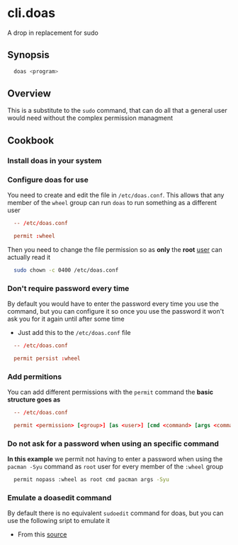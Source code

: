# cli.doas

A drop in replacement for sudo

## Synopsis

```sh
  doas <program>
```

## Overview

This is a substitute to the `sudo` command, that can do all that a general user
would need without the complex permission managment

## Cookbook

### Install doas in your system

### Configure doas for use

You need to create and edit the file in `/etc/doas.conf`. This allows that any
member of the `wheel` group can run `doas` to run something as a different user

```conf
  -- /etc/doas.conf

  permit :wheel
```

Then you need to change the file permission so as **only** the **root**
[user](./fa42.md) can actually read it

```sh
  sudo chown -c 0400 /etc/doas.conf
```

### Don't require password every time

By default you would have to enter the password every time you use the command,
but you can configure it so once you use the password it won't ask you for it
again until after some time

- Just add this to the `/etc/doas.conf` file

```conf
  -- /etc/doas.conf

  permit persist :wheel
```

### Add permitions

You can add different permissions with the `permit` command the **basic
structure goes as**

```conf
  -- /etc/doas.conf

  permit <permission> [<group>] [as <user>] [cmd <command> [args <command-arguments]]
```

### Do not ask for a password when using an specific command

**In this example** we permit not having to enter a password when using the
`pacman -Syu` command as `root` user for every member of the `:wheel` group

```sh
  permit nopass :wheel as root cmd pacman args -Syu
```

### Emulate a doasedit command

By default there is no equivalent `sudoedit` command for doas, but you can use
the following sript to emulate it

- From this [source](https://github.com/AN3223/scripts/blob/master/doasedit)
